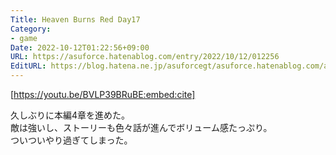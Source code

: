 ```yaml
---
Title: Heaven Burns Red Day17
Category:
- game
Date: 2022-10-12T01:22:56+09:00
URL: https://asuforce.hatenablog.com/entry/2022/10/12/012256
EditURL: https://blog.hatena.ne.jp/asuforcegt/asuforce.hatenablog.com/atom/entry/4207112889926644735
---
```


[https://youtu.be/BVLP39BRuBE:embed:cite]

久しぶりに本編4章を進めた。  
敵は強いし、ストーリーも色々話が進んでボリューム感たっぷり。  
ついついやり過ぎてしまった。
